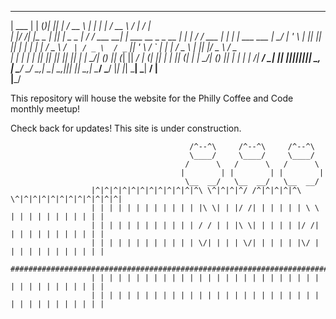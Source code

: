 
______  _      _  _  _          _____             _                           _   _____          __   __            
| ___ \| |    (_)| || |        /  __ \           | |                         | | /  __ \        / _| / _|           
| |_/ /| |__   _ | || | _   _  | /  \/  ___    __| |  ___    __ _  _ __    __| | | /  \/  ___  | |_ | |_  ___   ___ 
|  __/ | '_ \ | || || || | | | | |     / _ \  / _` | / _ \  / _` || '_ \  / _` | | |     / _ \ |  _||  _|/ _ \ / _ \
| |    | | | || || || || |_| | | \__/\| (_) || (_| ||  __/ | (_| || | | || (_| | | \__/\| (_) || |  | | |  __/|  __/
\_|    |_| |_||_||_||_| \__, |  \____/ \___/  \__,_| \___|  \__,_||_| |_| \__,_|  \____/ \___/ |_|  |_|  \___| \___|
                         __/ |                                                                                      
                        |___/                                                                                       


This repository will house the website for the Philly Coffee and Code monthly meetup!

Check back for updates! This site is under construction.

                                            /^--^\     /^--^\     /^--^\
                                            \____/     \____/     \____/
                                           /      \   /      \   /      \
                                          |        | |        | |        |
                                           \__  __/   \__  __/   \__  __/
                      |^|^|^|^|^|^|^|^|^|^|^|^\ \^|^|^|^/ /^|^|^|^|^\ \^|^|^|^|^|^|^|^|^|^|^|^|
                      | | | | | | | | | | | | |\ \| | |/ /| | | | | | \ \ | | | | | | | | | | |
                      | | | | | | | | | | | | / / | | |\ \| | | | | |/ /| | | | | | | | | | | |
                      | | | | | | | | | | | | \/| | | | \/| | | | | |\/ | | | | | | | | | | | |
                      #########################################################################
                      | | | | | | | | | | | | | | | | | | | | | | | | | | | | | | | | | | | | |
                      | | | | | | | | | | | | | | | | | | | | | | | | | | | | | | | | | | | | |
